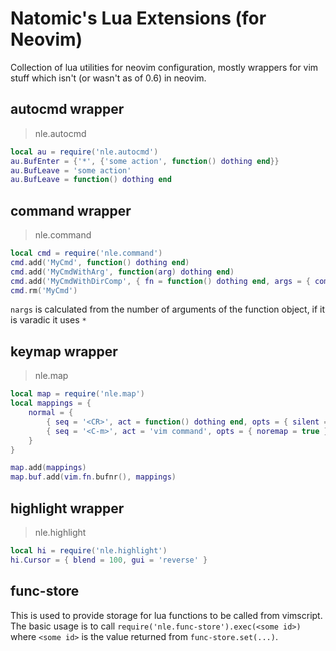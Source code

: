# Natomic's Lua Extensions (for Neovim)

Collection of lua utilities for neovim configuration, mostly wrappers for vim stuff which isn't (or wasn't as of 0.6) in neovim.

## autocmd wrapper

> nle.autocmd

```lua
local au = require('nle.autocmd')
au.BufEnter = {'*', {'some action', function() dothing end}}
au.BufLeave = 'some action'
au.BufLeave = function() dothing end
```

## command wrapper

> nle.command

```lua
local cmd = require('nle.command')
cmd.add('MyCmd', function() dothing end)
cmd.add('MyCmdWithArg', function(arg) dothing end)
cmd.add('MyCmdWithDirComp', { fn = function() dothing end, args = { complete = 'dir' } })
cmd.rm('MyCmd')
```

`nargs` is calculated from the number of arguments of the function object, if it is varadic it uses `*`

## keymap wrapper

> nle.map

```lua
local map = require('nle.map')
local mappings = {
    normal = {
        { seq = '<CR>', act = function() dothing end, opts = { silent = true }},
        { seq = '<C-m>', act = 'vim command', opts = { noremap = true }},
    }
}

map.add(mappings)
map.buf.add(vim.fn.bufnr(), mappings)
```


## highlight wrapper

> nle.highlight

```lua
local hi = require('nle.highlight')
hi.Cursor = { blend = 100, gui = 'reverse' }
```

## func-store

This is used to provide storage for lua functions to be called from vimscript. The basic usage is to call
`require('nle.func-store').exec(<some id>)` where `<some id>` is the value returned from `func-store.set(...)`.







